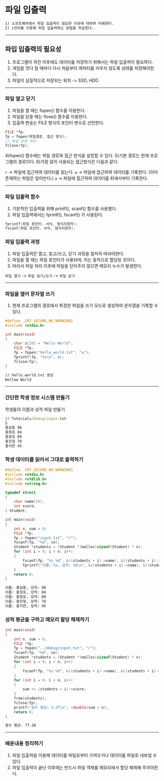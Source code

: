 # 파일 입출력

```txt
1) 소프트웨어에서 파일 입출력이 필요한 이유에 대하여 이해한다. 
2) c언어를 이용해 파일 입출력하는 방법을 학습한다. 
```

---

## 파입 입출력의 필요성

1) 프로그램이 꺼진 이후에도 데이터를 저장하기 위해서는 파일 입출력이 필요하다.
2) 게임을 껏다 킬 때마다 다시 처음부터 캐릭터를 키우지 않도록 상태를 저장해야한다.
3) 파일이 실질적으로 저장되는 위치 -> SSD, HDD

---

### 파일 열고 닫기

1) 파일을 열 때는 fopen() 함수를 이용한다.
2) 파일을 닫을 때는 flose() 함수를 이용한다.
3) 입출력 변숭는 FILE 형식의 포인터 변수로 선언한다.

```c
FILE *fp;
fp = fopen(파일경로, 접근 방식);
// 파일 관련 처리
fclose(fp);
```

4)fopen() 함수에는 파일 경로와 접근 방식을 설정할 수 있다.
5)기본 경로는 현재 프로그램의 경로이다.
6)가장 많이 사용되는 접근방식은 다음과 같다.

`r` -> 파일에 접근하여 데이터를 읽는다.
`w` -> 파일에 접근하여 데이터를 기록한다. (이미 존재하는 파일은 덮어쓴다.)
`a` -> 파일에 접근하여 데이터를 뒤에서부터 기록한다.

---

### 파일 입출력 함수

1) 기본적인 입출력을 위해 printf(), scanf() 함수를 사용했다.
2) 파일 입출력에서는 fprintf(), fscanf() 가 사용된다.

```c
fprintf(파일 포인터, 서식, 형식지정자);
fscanf(파일 포인터, 서식, 형식지정자);
```

### 파일 입출력 과정

1) 파일 입출력은 열고, 읽고/쓰고, 닫기 과정을 철저히 따라야한다.
2) 파일을 열 때는 파일 포인터가 사용되며, 이는 동적으로 할당된 것이다.
3) 따라서 파일 처리 이후에 파일을 닫아주지 않으면 메모리 누수가 발생한다.

`파일 열기` -> `파일 읽기/쓰기` -> `파일 닫기`

---

### 파일을 열어 문자열 쓰기

1) 현재 프로그램의 경로에서 특정한 파일을 쓰기 모드로 생성하여 문자열을 기록할 수 있다.

```c
#define _CRT_SECURE_NO_WARNINGS
#include <stdio.h>

int main(void)
{
    char s[20] = "Hello World";
    FILE *fp;
    fp = fopen("hello_world.txt", "w");
    fprintf(fp, "%s\n", s);
    fclose(fp);
}
```

```cmd
// hello_world.txt 생성
Hellow World
```

---

### 간단한 학생 정보 시스템 만들기

학생들의 이름과 성적 파일 만들기

```cmd
// Tutorials/Debug/input.txt
5
홍길동 98
홍정호 84
홍광호 89
홍진형 70
홍석찬 45
```

### 학생 데이터를 읽어서 그대로 출력하기

```c
#define _CRT_SECURE_NO_WARNINGS
#include <stdio.h>
#include <stdlib.h>
#include <string.h>

typedef struct
{
    char name[20];
    int score;
} Student;

int main(void)
{
    int n, sum = 0;
    FILE *fp;
    fp = fopen("input.txt", "r");
    fscanf(fp, "%d", &n);
    Student *students = (Student *)malloc(sizeof(Student) * n);
    for (int i = 0; i < n; i++)
    {
        fscanf(fp, "%s %d", &((students + i)->name), &((students + i)->score));
        fprintf("이름: %s, 성적: %d\n", &((students + i)->name), &((students + i)->score));
    }
    return 0;
}
```

```cmd
이름: 홍길동, 성적: 98
이름: 홍정호, 성적: 84
이름: 홍광호, 성적: 89
이름: 홍진형, 성적: 70
이름: 홍석찬, 성적: 45
```

### 성적 평균을 구하고 메모리 할당 해제하기

```c
int main(void)
{
    int n, sum = 0;
    FILE *fp;
    fp = fopen("../debug/input.txt", "r");
    fscanf(fp, "%d", &n);
    Student *students = (Student *)malloc(sizeof(Student) * n);
    for (int i = 0; i < n; i++)
    {
        fscanf(fp, "%s %d", &((students + i)->name), &((students + i)->score));
    }
    for (int i = 0; i < n; i++)
    {
        sum += (students + i)->score;
    }
    free(students);
    fclose(fp);
    printf("점수 평균: %.2f\n", (double)sum / n);
    return 0;
}
```

```cmd
점수 평균: 77.20
```

---

### 배운내용 정리하기

1) 파일 입출력을 이용해 데이터를 파일로부터 가져오거나 데이터를 파일로 내보낼 수 있다.
2) 파일 입출력이 끝난 이후에는 반드시 파일 객체를 메모리에서 할당 해제해 주어야한다.
